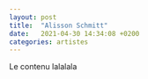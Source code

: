```yaml
---
layout: post
title:  "Alisson Schmitt"
date:   2021-04-30 14:34:08 +0200
categories: artistes
---
```

Le contenu lalalala
